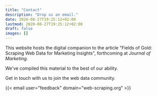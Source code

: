 ```yaml
---
title: "Contact"
description: "Drop us an email."
date: 2020-08-27T19:25:12+02:00
lastmod: 2020-08-27T19:25:12+02:00
draft: false
images: []
---
```


This website hosts the digital companion to the article "Fields of Gold: Scraping Web Data for Marketing Insights", forthcoming at *Journal of Marketing*.

We've compiled this material to the best of our ability.

Get in touch with us to join the web data community.

{{< email user="feedback" domain="web-scraping.org" >}}
